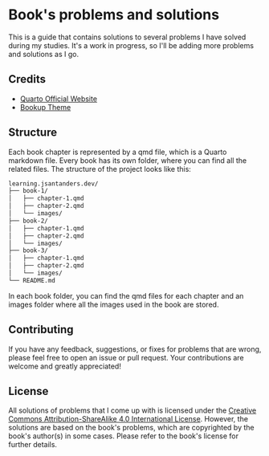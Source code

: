 # Book's problems and solutions

This is a guide that contains solutions to several problems I have solved during my studies. It's a work in progress, so I'll be adding more problems and solutions as I go.

## Credits

- [Quarto Official Website](https://quarto.org/)
- [Bookup Theme](https://github.com/mb21/bookup)

## Structure

Each book chapter is represented by a qmd file, which is a Quarto markdown file. Every book has its own folder, where you can find all the related files. The structure of the project looks like this:

```bash
learning.jsantanders.dev/
├── book-1/
│   ├── chapter-1.qmd
│   ├── chapter-2.qmd
│   └── images/
├── book-2/
│   ├── chapter-1.qmd
│   ├── chapter-2.qmd
│   └── images/
├── book-3/
│   ├── chapter-1.qmd
│   ├── chapter-2.qmd
│   └── images/
└── README.md
```

In each book folder, you can find the qmd files for each chapter and an images folder where all the images used in the book are stored.

## Contributing

If you have any feedback, suggestions, or fixes for problems that are wrong, please feel free to open an issue or pull request. Your contributions are welcome and greatly appreciated!

## License

All solutions of problems that I come up with is licensed under the [Creative Commons Attribution-ShareAlike 4.0 International License](https://creativecommons.org/licenses/by-sa/4.0/). However, the solutions are based on the book's problems, which are copyrighted by the book's author(s) in some cases. Please refer to the book's license for further details.
